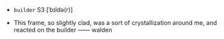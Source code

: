 - `builder` S3 [ˈbɪldə(r)]



-  This frame, so slightly clad, was a sort of crystallization around me, and reacted on the builder —— walden